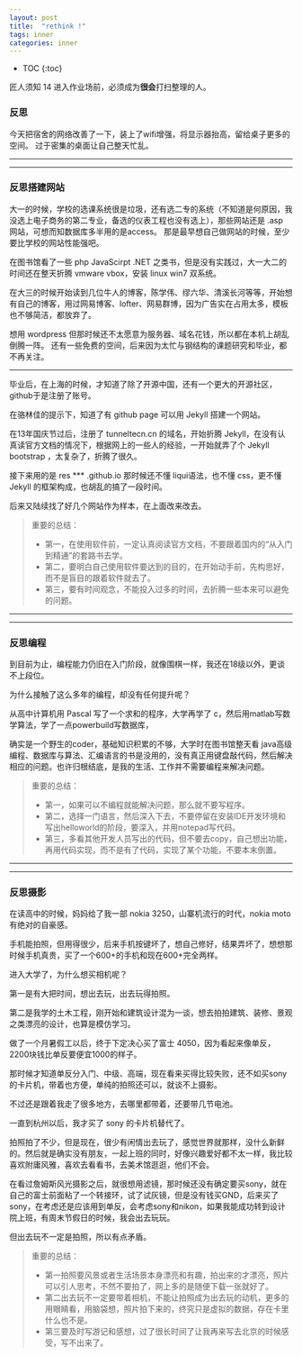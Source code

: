 ```yaml
---
layout: post
title:  "rethink !"
tags: inner
categories: inner
---
```


* TOC
{:toc}

匠人须知 14 进入作业场前，必须成为<b>很会</b>打扫整理的人。

### 反思

今天把宿舍的网络改善了一下，装上了wifi增强，将显示器抬高，留给桌子更多的空间。
过于密集的桌面让自己整天忙乱。

------
------

### 反思搭建网站

大一的时候，学校的选课系统很是垃圾，还有选二专的系统（不知道是何原因，我没选上电子商务的第二专业，备选的仪表工程也没有选上），那些网站还是 .asp 网站，可想而知数据库多半用的是access。
那是最早想自己做网站的时候，至少要比学校的网站性能强吧。

在图书馆看了一些 php JavaScirpt .NET 之类书，但是没有实践过，大一大二的时间还在整天折腾 vmware vbox，安装 linux win7 双系统。

在大三的时候开始读到几位牛人的博客，陈学伟、缪六华、清溪长河等等，开始想有自己的博客，用过网易博客、lofter、网易群博，因为广告实在占用太多，模板也不够简洁，都放弃了。

想用 wordpress 但那时候还不太愿意为服务器、域名花钱，所以都在本机上胡乱倒腾一阵。
还有一些免费的空间，后来因为太忙与钢结构的课题研究和毕业，都不再关注。

------

毕业后，在上海的时候，才知道了除了开源中国，还有一个更大的开源社区，github于是注册了账号。

在骆林佳的提示下，知道了有 github page 可以用 Jekyll 搭建一个网站。

在13年国庆节过后，注册了 tunneltecn.cn 的域名，开始折腾 Jekyll，在没有认真读官方文档的情况下，根据网上的一些人的经验，一开始就弄了个 Jekyll bootstrap ，太复杂了，折腾了很久。

接下来用的是 res  *** .github.io
那时候还不懂 liqui语法，也不懂 css，更不懂 Jekyll 的框架构成，也胡乱的搞了一段时间。

后来又陆续找了好几个网站作为样本，在上面改来改去。

>重要的总结：
> - 第一，在使用软件前，一定认真阅读官方文档，不要跟着国内的“从入门到精通”的套路书去学。
> - 第二，要明白自己使用软件要达到的目的，在开始动手前，先构思好，而不是盲目的跟着软件就去了。
> - 第三，要有时间观念，不能投入过多的时间，去折腾一些本来可以避免的问题。

------
------

### 反思编程

到目前为止，编程能力仍旧在入门阶段，就像围棋一样，我还在18级以外，更谈不上段位。

为什么接触了这么多年的编程，却没有任何提升呢？

从高中计算机用 Pascal 写了一个求和的程序，大学再学了 c，然后用matlab写数学算法，学了一点powerbuild写数据库，

确实是一个野生的coder，基础知识积累的不够，大学时在图书馆整天看 java高级编程、数据库与算法、汇编语言的书是没用的，没有真正用键盘敲代码，然后解决相应的问题。也许归根结底，是我的生活、工作并不需要编程来解决问题。

>重要的总结：
> - 第一，如果可以不编程就能解决问题，那么就不要写程序。
> - 第二，选择一门语言，然后深入下去，不要停留在安装IDE开发环境和写出helloworld的阶段，要深入，并用notepad写代码。
> - 第三，多看其他开发人员写出的代码，但不要去copy，自己想出功能，再用代码实现，而不是有了代码，实现了某个功能，不要本末倒置。

------
------

### 反思摄影

在读高中的时候，妈妈给了我一部 nokia 3250，山寨机流行的时代，nokia moto 有绝对的自豪感。

手机能拍照，但用得很少，后来手机按键坏了，想自己修好，结果弄坏了，想想那时候手机真贵，买了一个600+的手机和现在600+完全两样。

进入大学了，为什么想买相机呢？

第一是有大把时间，想出去玩，出去玩得拍照。

第二是我学的土木工程，刚开始和建筑设计混为一谈，想去拍拍建筑、装修、景观之类漂亮的设计，也算是模仿学习。

做了一个月暑假工以后，终于下定决心买了富士 4050，因为看起来像单反，2200块钱比单反要便宜1000的样子。

那时候才知道单反分入门、中级、高端，现在看来买得比较失败，还不如买sony的卡片机，带着也方便，单纯的拍照还可以，就谈不上摄影。

不过还是跟着我走了很多地方，去哪里都带着，还要带几节电池。


一直到杭州以后，我才买了 sony 的卡片机替代了。


拍照拍了不少，但是现在，很少有闲情出去玩了，感觉世界就那样，没什么新鲜的。然后就是确实没有朋友，一起上班的同时，好像兴趣爱好都不太一样，我比较喜欢附庸风雅，喜欢去看看书，去美术馆逛逛，他们不会。


在看过詹姆斯风光摄影之后，就很想用滤镜，那时候还没有确定要买sony，就在自己的富士前面粘了一个转接环，试了试灰镜，但是没有钱买GND，后来买了sony，在考虑还是应该用到单反，会考虑sony和nikon，如果我能成功转到设计院上班，有周末节假日的时候，我会出去玩玩。

但出去玩不一定是拍照，所以有点矛盾。



>重要的总结：
> - 第一拍照要风景或者生活场景本身漂亮和有趣，拍出来的才漂亮，照片可以引人思考，不然不要拍了，网上多的是随便下载一张就好了。
> - 第二出去玩不一定要带着相机，不能让拍照成为出去玩的动机，更多的用眼睛看，用脑袋想，照片拍下来的，终究只是虚拟的数据，存在卡里什么也不是。
> - 第三要及时写游记和感想，过了很长时间了让我再来写去北京的时候感受，写不出来了。